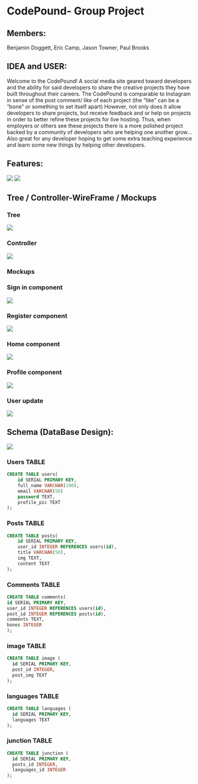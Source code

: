 # CodePound- Group Project
## Members:
Benjamin Doggett, Eric Camp, Jason Towner, Paul Brooks

## IDEA and USER:
Welcome to the CodePound! A social media site geared toward developers and the ability for said developers to share the creative projects they have built throughout their careers. The CodePound is comparable to Instagram in sense of the post comment/ like of each project (the “like” can be a “bone” or something to set itself apart) However, not only does it allow developers to share projects, but receive feedback and or help on projects in order to better refine these projects for live hosting. Thus, when employers or others see these projects there is a more polished project backed by a community of developers who are helping one another grow... Also great for any developer hoping to get some extra teaching experience and learn some new things by helping other developers.

## Features:
<img src = "./pictures/mvp-part1.png">
<img src = "./pictures/mvp-part2.png">

## Tree / Controller-WireFrame / Mockups
### Tree
<img src = "./pictures/Tree.png">

### Controller
<img src = "./pictures/Controller-wireframe.png">

### Mockups
### Sign in component
<img src = "./pictures/Sign-in-component.png">

### Register component
<img src = "./pictures/Register component.png">

### Home component
<img src = "./pictures/Home component.png">

### Profile component
<img src = "./pictures/Profile component.png">

### User update
<img src = "./pictures/Update view.png">

## Schema (DataBase Design):
<img src = "./pictures/Database-relations.png">


### Users TABLE
```SQL
CREATE TABLE users(
    id SERIAL PRIMARY KEY,
    full_name VARCHAR(100),
    email VARCHAR(50)
    password TEXT,
    profile_pic TEXT
);
```

### Posts TABLE 
```SQL
CREATE TABLE posts(
    id SERIAL PRIMARY KEY,
    user_id INTEGER REFERENCES users(id),
    title VARCHAR(50),
    img TEXT,
    content TEXT
);
```

### Comments TABLE
```SQL 
CREATE TABLE comments(
id SERIAL PRIMARY KEY,
user_id INTEGER REFERENCES users(id),
post_id INTEGER REFERENCES posts(id),
comments TEXT,
bones INTEGER
);
```

### image TABLE 
```SQL 
CREATE TABLE image (
  id SERIAL PRIMARY KEY,
  post_id INTEGER,
  post_img TEXT
);
```

### languages TABLE 
```SQL
CREATE TABLE languages (
  id SERIAL PRIMARY KEY,
  languages TEXT
);
```

### junction TABLE 
```SQL
CREATE TABLE junction (
  id SERIAL PRIMARY KEY,
  posts_id INTEGER,
  languages_id INTEGER
);
```
